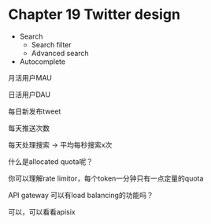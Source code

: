# Chapter 19 Twitter design

* Search
  * Search filter
  * Advanced search
* Autocomplete



月活用户MAU

日活用户DAU

每日新发布tweet

每天推送次数

每天处理搜索 -> 平均每秒搜索x次



什么是allocated quota呢？

你可以理解rate limitor，每个token一分钟只有一点定量的quota



API gateway 可以有load balancing的功能吗？

可以，可以看看apisix







